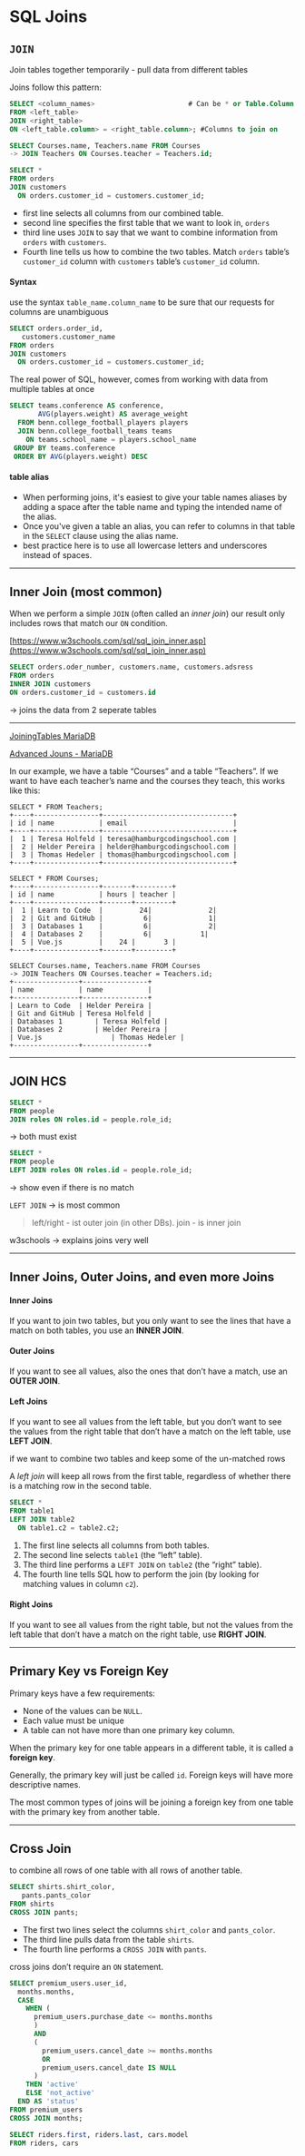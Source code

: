 # SQL Joins

## `JOIN`

Join tables together temporarily - pull data from different tables



Joins follow this pattern:

```sql
SELECT <column_names>						# Can be * or Table.Column
FROM <left_table>								
JOIN <right_table> 
ON <left_table.column> = <right_table.column>; #Columns to join on
```

```sql
SELECT Courses.name, Teachers.name FROM Courses
-> JOIN Teachers ON Courses.teacher = Teachers.id;
```



```sql
SELECT *
FROM orders
JOIN customers
  ON orders.customer_id = customers.customer_id;
```

- first line selects all columns from our combined table.
- second line specifies the first table that we want to look in, `orders`
- third line uses `JOIN` to say that we want to combine information from `orders` with `customers`.
- Fourth line tells us how to combine the two tables. Match `orders` table’s `customer_id` column with `customers` table’s `customer_id` column.

#### Syntax

use the syntax `table_name.column_name` to be sure that our requests for columns are unambiguous

```sql
SELECT orders.order_id,
   customers.customer_name
FROM orders
JOIN customers
  ON orders.customer_id = customers.customer_id;
```









The real power of SQL, however, comes from working with data from multiple tables at once

```sql
SELECT teams.conference AS conference,
       AVG(players.weight) AS average_weight
  FROM benn.college_football_players players
  JOIN benn.college_football_teams teams
    ON teams.school_name = players.school_name
 GROUP BY teams.conference
 ORDER BY AVG(players.weight) DESC
```

#### table alias

- When performing joins, it's easiest to give your table names aliases by adding a space after the table name and typing the intended name of the alias. 
- Once you've given a table an alias, you can refer to columns in that table in the `SELECT` clause using the alias name. 
- best practice here is to use all lowercase letters and underscores instead of spaces.





------

## Inner Join (most common)

When we perform a simple `JOIN` (often called an *inner join*) our result only includes rows that match our `ON` condition.

[https://www.w3schools.com/sql/sql_join_inner.asp](https://www.w3schools.com/sql/sql_join_inner.asp)

```sql
SELECT orders.oder_number, customers.name, customers.adsress
FROM orders
INNER JOIN customers
ON orders.customer_id = customers.id
```

-> joins the data from 2 seperate tables

------

[JoiningTables MariaDB](https://mariadb.com/kb/en/joining-tables-with-join-clauses/)

[Advanced Jouns - MariaDB](https://mariadb.com/kb/en/more-advanced-joins/)

In our example, we have a table “Courses” and a table “Teachers”. If we want to have each teacher’s name and the courses they teach, this works like this:

```
SELECT * FROM Teachers;
+----+----------------+--------------------------------+
| id | name           | email                          |
+----+----------------+--------------------------------+
|  1 | Teresa Holfeld | teresa@hamburgcodingschool.com |
|  2 | Helder Pereira | helder@hamburgcodingschool.com |
|  3 | Thomas Hedeler | thomas@hamburgcodingschool.com |
+----+----------------+--------------------------------+
```

```
SELECT * FROM Courses;
+----+----------------+-------+---------+
| id | name           | hours | teacher |
+----+----------------+-------+---------+
|  1 | Learn to Code  |			24|				 2|
|  2 | Git and GitHub |			 6|				 1|
|  3 | Databases 1    |			 6|				 2|
|  4 | Databases 2    |			 6|			   1|
|  5 | Vue.js         |    24 |       3 |
+----+----------------+-------+---------+
```

```
SELECT Courses.name, Teachers.name FROM Courses
-> JOIN Teachers ON Courses.teacher = Teachers.id;
+----------------+----------------+
| name           | name           |
+----------------+----------------+
| Learn to Code  | Helder Pereira |
| Git and GitHub | Teresa Holfeld |
| Databases 1		 | Teresa Holfeld |
| Databases 2		 | Helder Pereira |
| Vue.js				 | Thomas Hedeler |
+----------------+----------------+
```

------

## JOIN HCS

```sql
SELECT * 
FROM people
JOIN roles ON roles.id = people.role_id;
```

-> both must exist

```sql
SELECT * 
FROM people
LEFT JOIN roles ON roles.id = people.role_id;
```

-> show even if there is no match

`LEFT JOIN` -> is most common

> left/right - ist outer join (in other DBs). join - is inner join

w3schools -> explains joins very well



------

## Inner Joins, Outer Joins, and even more Joins

#### Inner Joins

If you want to join two tables, but you only want to see the lines that have a match on both tables, you use an **INNER JOIN**.

#### Outer Joins

If you want to see all values, also the ones that don’t have a match, use an **OUTER JOIN**.

#### Left Joins

If you want to see all values from the left table, but you don’t want to see the values from the right table that don’t have a match on the left table, use **LEFT JOIN**.



 if we want to combine two tables and keep some of the un-matched rows

A *left join* will keep all rows from the first table, regardless of whether there is a matching row in the second table.

```sql
SELECT *
FROM table1
LEFT JOIN table2
  ON table1.c2 = table2.c2;
```

1. The first line selects all columns from both tables.
2. The second line selects `table1` (the “left” table).
3. The third line performs a `LEFT JOIN` on `table2` (the “right” table).
4. The fourth line tells SQL how to perform the join (by looking for matching values in column `c2`).

#### Right Joins

If you want to see all values from the right table, but not the values from the left table that don’t have a match on the right table, use **RIGHT JOIN**.

------

## Primary Key vs Foreign Key

Primary keys have a few requirements:

- None of the values can be `NULL`.
- Each value must be unique
- A table can not have more than one primary key column.

When the primary key for one table appears in a different table, it is called a **foreign key**.

Generally, the primary key will just be called `id`. Foreign keys will have more descriptive names.

The most common types of joins will be joining a foreign key from one table with the primary key from another table. 

------

## Cross Join

to combine all rows of one table with all rows of another table.

```sql
SELECT shirts.shirt_color,
   pants.pants_color
FROM shirts
CROSS JOIN pants;
```

- The first two lines select the columns `shirt_color` and `pants_color`.
- The third line pulls data from the table `shirts`.
- The fourth line performs a `CROSS JOIN` with `pants`.

cross joins don’t require an `ON` statement.



```sql
SELECT premium_users.user_id,
  months.months,
  CASE
    WHEN (
      premium_users.purchase_date <= months.months
      )
      AND
      (
        premium_users.cancel_date >= months.months
        OR
        premium_users.cancel_date IS NULL
      )
    THEN 'active'
    ELSE 'not_active'
  END AS 'status'
FROM premium_users
CROSS JOIN months;
```

```sql
SELECT riders.first, riders.last, cars.model
FROM riders, cars
```

